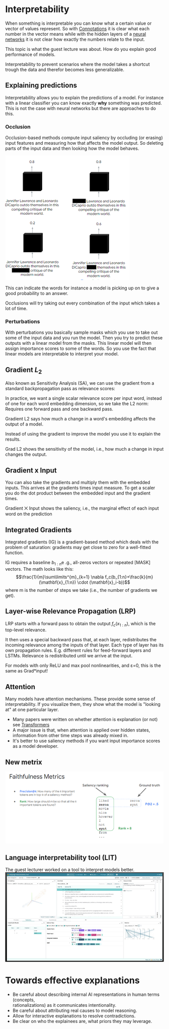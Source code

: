 # Interpretability 
When something is interpretable you can know what a certain value or vector of values represent. So with [Connotations](../Semantic-Similarity/Connotations.md) it is clear what each number in the vector means while with the hidden layers of a [neural networks](Feed%20forward%20neural%20networks%20(FFNN).md) it is not clear how exactly the numbers relate to the input. 

This topic is what the guest lecture was about. How do you explain good performance of models. 

Interpretability to prevent scenarios where the model takes a shortcut trough the data and therefor becomes less generalizable. 

## Explaining predictions
Interpretability allows you to explain the predictions of a model. For instance with a linear classifier you can know exactly **why** something was predicted. This is not the case with neural networks but there are approaches to do this. 

### Occlusion 
Occlusion-based methods compute input saliency by occluding (or erasing) input features and measuring how that affects the model output. So deleting parts of the input data and then looking how the model behaves. 

![Occlusion](../images/Pasted%20image%2020220605012313.png)

This can indicate the words for instance a model is picking up on to give a good probability to an answer. 

Occlusions will try taking out every combination of the input which takes a lot of time. 

### Perturbations
With perturbations you basically sample masks which you use to take out some of the input data and you run the model. Then you try to predict these outputs with a linear model from the masks. This linear model will then assign importance scores to some of the words. So you use the fact that linear models are interpretable to interpret your model. 

## Gradient $L_2$
Also known as Sensitivity Analysis (SA), we can use the gradient from a standard backpropagation pass as relevance scores:

In practice, we want a single scalar relevance score  per input word, instead of one for each word embedding dimension, so we take the L2 norm:  Requires one forward pass and one backward pass.

Gradient L2 says how much a change in a word's  embedding affects the output of a model.

Instead of using the gradient to improve the model you use it to explain the results.

Grad L2 shows the sensitivity of the model, i.e., how  much a change in input changes the output.  

## Gradient x Input
You can also take the gradients and multiply them with the embedded inputs. This arrives at the gradients times input measure. To get a scaler you do the dot product between the embedded input and the gradient times. 

Gradient ⨉ Input shows the saliency, i.e., the marginal effect of each input word on the prediction

## Integrated Gradients

Integrated gradients (IG) is a gradient-based method  which deals with the problem of saturation: gradients  may get close to zero for a well-fitted function.  

IG requires a baseline $b_{1:n}$e .g., all-zeros vectors or repeated [MASK] vectors. The math looks like this: $$\frac{1}{m}\sum\limits^{m}_{k=1} \nabla f_c(b_{1:n}+\frac{k}{m}(\mathbf{x}_{1:n}) \cdot (\mathbf{x}_i-b))$$
where m is the number of steps we take (i.e., the  number of gradients we get).


## Layer-wise Relevance Propagation (LRP)
LRP starts with a forward pass to obtain the output  $f_c(x_{1:n})$, which is the top-level relevance.  

It then uses a special backward pass that, at each  layer, redistributes the incoming relevance among  the inputs of that layer.  Each type of layer has its own propagation rules.   E.g. different rules for feed-forward layers and LSTMs.  Relevance is redistributed until we arrive at the input.

For models with only ReLU and max pool nonlinearities, and ε=0, this is the same as Grad*input!

## Attention 
Many models have attention mechanisms. These provide some sense of interpretability. If you visualize them, they show what  the model is "looking at" at one  particular layer.  

- Many papers were written on whether attention is explanation (or not) see [Transformers](Transformers.md)
- A major issue is that, when attention is applied  over hidden states, information from other time steps was already mixed in.  
- It's better to use saliency methods if you want  input importance scores as a model developer.


## New metrix

![](../images/Pasted%20image%2020220605014258.png)

## Language interpretability tool (LIT)

The guest lecturer worked on a tool to interpret models better. 
![Interpreting models](../images/Pasted%20image%2020220605013925.png)

# Towards effective explanations  
- Be careful about describing internal AI representations in human terms (concepts,  
rationalizations) as it communicates intentionality.  
- Be careful about attributing real causes to model reasoning.  
- Allow for interactive explanations to resolve contradictions.  
- Be clear on who the explainees are, what priors they may leverage.